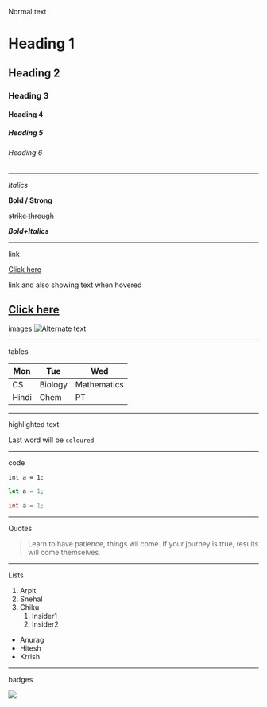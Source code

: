 Normal text

# Heading 1

## Heading 2

### Heading 3

#### Heading 4

##### Heading 5

###### Heading 6

---

_Italics_

**Bold / Strong**

~~strike through~~

_**Bold+Italics**_

---

link

[Click here](https://www.google.com/)

link and also showing text when hovered

## [Click here](https://www.google.com/ "shown when hovered")

images
![Alternate text](./../tailwindcss/vscode-replica/vsSS.png)

---

tables

| Mon   | Tue     | Wed         |
| ----- | ------- | ----------- |
| CS    | Biology | Mathematics |
| Hindi | Chem    | PT          |

---

highlighted text

Last word will be `coloured`

---

code

```
int a = 1;
```

```js
let a = 1;
```

```java
int a = 1;
```

---

Quotes

> Learn to have patience, things wil come. If your journey is true, results will come themselves.

---

Lists

1. Arpit
2. Snehal
3. Chiku
   1. Insider1
   2. Insider2

- Anurag
- Hitesh
- Krrish

---

badges

![](https://img.shields.io/badge/topic-learning%20markdown-maker%20)

